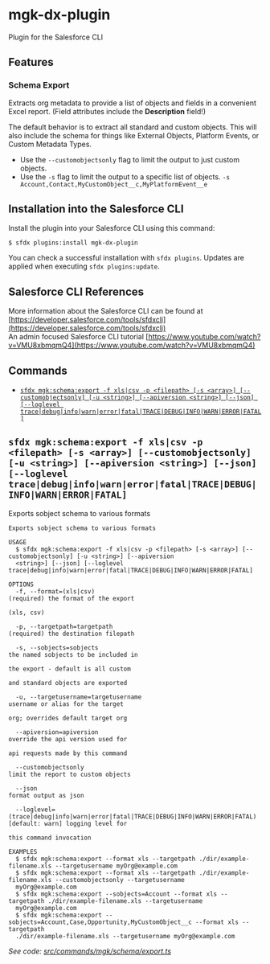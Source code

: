 # mgk-dx-plugin

Plugin for the Salesforce CLI

## Features

### Schema Export

Extracts org metadata to provide a list of objects and fields in a convenient Excel report. (Field attributes include the **Description** field!)

The default behavior is to extract all standard and custom objects. This will also include the schema for things like External Objects, Platform Events, or Custom Metadata Types.

- Use the `--customobjectsonly` flag to limit the output to just custom objects.
- Use the `-s` flag to limit the output to a specific list of objects. `-s Account,Contact,MyCustomObject__c,MyPlatformEvent__e`

## Installation into the Salesforce CLI

Install the plugin into your Salesforce CLI using this command:

```sh-session
$ sfdx plugins:install mgk-dx-plugin
```

You can check a successful installation with `sfdx plugins`. Updates are applied when executing `sfdx plugins:update`.

## Salesforce CLI References

More information about the Salesforce CLI can be found at [https://developer.salesforce.com/tools/sfdxcli](https://developer.salesforce.com/tools/sfdxcli)
<br>
An admin focused Salesforce CLI tutorial [https://www.youtube.com/watch?v=VMU8xbmqmQ4](https://www.youtube.com/watch?v=VMU8xbmqmQ4)

## Commands

  <!-- commands -->

- [`sfdx mgk:schema:export -f xls|csv -p <filepath> [-s <array>] [--customobjectsonly] [-u <string>] [--apiversion <string>] [--json] [--loglevel trace|debug|info|warn|error|fatal|TRACE|DEBUG|INFO|WARN|ERROR|FATAL]`](#sfdx-mgkschemaexport--f-xlscsv--p-filepath--s-array---customobjectsonly--u-string---apiversion-string---json---loglevel-tracedebuginfowarnerrorfataltracedebuginfowarnerrorfatal)

## `sfdx mgk:schema:export -f xls|csv -p <filepath> [-s <array>] [--customobjectsonly] [-u <string>] [--apiversion <string>] [--json] [--loglevel trace|debug|info|warn|error|fatal|TRACE|DEBUG|INFO|WARN|ERROR|FATAL]`

Exports sobject schema to various formats

```
Exports sobject schema to various formats

USAGE
  $ sfdx mgk:schema:export -f xls|csv -p <filepath> [-s <array>] [--customobjectsonly] [-u <string>] [--apiversion
  <string>] [--json] [--loglevel trace|debug|info|warn|error|fatal|TRACE|DEBUG|INFO|WARN|ERROR|FATAL]

OPTIONS
  -f, --format=(xls|csv)                                                            (required) the format of the export
                                                                                    (xls, csv)

  -p, --targetpath=targetpath                                                       (required) the destination filepath

  -s, --sobjects=sobjects                                                           the named sobjects to be included in
                                                                                    the export - default is all custom
                                                                                    and standard objects are exported

  -u, --targetusername=targetusername                                               username or alias for the target
                                                                                    org; overrides default target org

  --apiversion=apiversion                                                           override the api version used for
                                                                                    api requests made by this command

  --customobjectsonly                                                               limit the report to custom objects

  --json                                                                            format output as json

  --loglevel=(trace|debug|info|warn|error|fatal|TRACE|DEBUG|INFO|WARN|ERROR|FATAL)  [default: warn] logging level for
                                                                                    this command invocation

EXAMPLES
  $ sfdx mgk:schema:export --format xls --targetpath ./dir/example-filename.xls --targetusername myOrg@example.com
  $ sfdx mgk:schema:export --format xls --targetpath ./dir/example-filename.xls --customobjectsonly --targetusername
  myOrg@example.com
  $ sfdx mgk:schema:export --sobjects=Account --format xls --targetpath ./dir/example-filename.xls --targetusername
  myOrg@example.com
  $ sfdx mgk:schema:export --sobjects=Account,Case,Opportunity,MyCustomObject__c --format xls --targetpath
  ./dir/example-filename.xls --targetusername myOrg@example.com
```

_See code: [src/commands/mgk/schema/export.ts](https://github.com/scottmcclung/mgk-dx-plugin/blob/v1.0.2/src/commands/mgk/schema/export.ts)_

<!-- commandsstop -->
